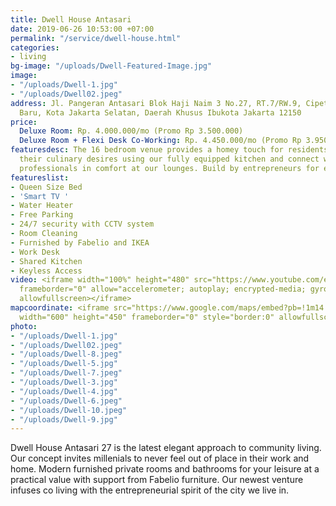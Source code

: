 ```yaml
---
title: Dwell House Antasari
date: 2019-06-26 10:53:00 +07:00
permalink: "/service/dwell-house.html"
categories:
- living
bg-image: "/uploads/Dwell-Featured-Image.jpg"
image:
- "/uploads/Dwell-1.jpg"
- "/uploads/Dwell02.jpeg"
address: Jl. Pangeran Antasari Blok Haji Naim 3 No.27, RT.7/RW.9, Cipete Utara, Kby.
  Baru, Kota Jakarta Selatan, Daerah Khusus Ibukota Jakarta 12150
price:
  Deluxe Room: Rp. 4.000.000/mo (Promo Rp 3.500.000)
  Deluxe Room + Flexi Desk Co-Working: Rp. 4.450.000/mo (Promo Rp 3.950.000)
featuresdesc: The 16 bedroom venue provides a homey touch for residents to indulge
  their culinary desires using our fully equipped kitchen and connect with fellow
  professionals in comfort at our lounges. Build by entrepreneurs for entrepreneurs.
featureslist:
- Queen Size Bed
- 'Smart TV '
- Water Heater
- Free Parking
- 24/7 security with CCTV system
- Room Cleaning
- Furnished by Fabelio and IKEA
- Work Desk
- Shared Kitchen
- Keyless Access
video: <iframe width="100%" height="480" src="https://www.youtube.com/embed/35iok_pqI6Q"
  frameborder="0" allow="accelerometer; autoplay; encrypted-media; gyroscope; picture-in-picture"
  allowfullscreen></iframe>
mapcoordinate: <iframe src="https://www.google.com/maps/embed?pb=!1m14!1m8!1m3!1d15864.096635606922!2d106.8080454!3d-6.2605479!3m2!1i1024!2i768!4f13.1!3m3!1m2!1s0x0%3A0xcfcaa46ebe677140!2sThe+Stay+%2F+Dwell+Antasari+27+by+wellspaces+%2F+Freeware!5e0!3m2!1sid!2sid!4v1561524816014!5m2!1sid!2sid"
  width="600" height="450" frameborder="0" style="border:0" allowfullscreen></iframe>
photo:
- "/uploads/Dwell-1.jpg"
- "/uploads/Dwell02.jpeg"
- "/uploads/Dwell-8.jpeg"
- "/uploads/Dwell-5.jpg"
- "/uploads/Dwell-7.jpeg"
- "/uploads/Dwell-3.jpg"
- "/uploads/Dwell-4.jpg"
- "/uploads/Dwell-6.jpeg"
- "/uploads/Dwell-10.jpeg"
- "/uploads/Dwell-9.jpg"
---
```


Dwell House Antasari 27 is the latest elegant approach to community living. Our concept invites millenials to never feel out of place in their work and home. Modern furnished private rooms and bathrooms for your leisure at a practical value with support from Fabelio furniture. Our newest venture infuses co living with the entrepreneurial spirit of the city we live in. 
